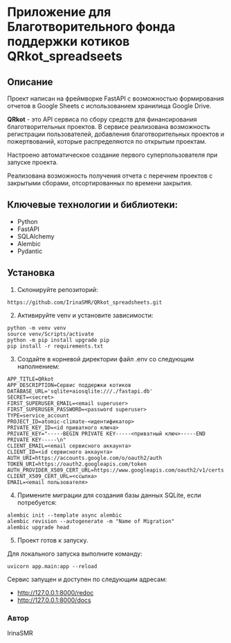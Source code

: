 # Приложение для Благотворительного фонда поддержки котиков QRkot_spreadseets

## Описание

Проект написан на фреймворке FastAPI с возможностью формирования отчетов в Google Sheets с использованием хранилища Google Drive.

**QRkot** - это API сервиса по сбору средств для финансирования благотворительных проектов. В сервисе реализована возможность регистрации пользователей, добавления благотворительных проектов и пожертвований, которые распределяются по открытым проектам.

Настроено автоматическое создание первого суперпользователя при запуске проекта.

Реализована возможность получения отчета с перечнем проектов с закрытыми сборами, отсортированных по времени закрытия.

## Ключевые технологии и библиотеки:
- Python
- FastAPI
- SQLAlchemy
- Alembic
- Pydantic

## Установка
1. Склонируйте репозиторий:
```
https://github.com/IrinaSMR/QRkot_spreadsheets.git
```
2. Активируйте venv и установите зависимости:
```
python -m venv venv
source venv/Scripts/activate
python -m pip install upgrade pip
pip install -r requirements.txt
```
3. Создайте в корневой директории файл .env со следующим наполнением:
```
APP_TITLE=QRkot
APP_DESCRIPTION=Сервис поддержки котиков
DATABASE_URL='sqlite+aiosqlite:///./fastapi.db'
SECRET=<secret>
FIRST_SUPERUSER_EMAIL=<email superuser>
FIRST_SUPERUSER_PASSWORD=<password superuser>
TYPE=service_account
PROJECT_ID=atomic-climate-<идентификатор>
PRIVATE_KEY_ID=<id приватного ключа>
PRIVATE_KEY="-----BEGIN PRIVATE KEY-----<приватный ключ>-----END PRIVATE KEY-----\n"
CLIENT_EMAIL=<email сервисного аккаунта>
CLIENT_ID=<id сервисного аккаунта>
AUTH_URI=https://accounts.google.com/o/oauth2/auth
TOKEN_URI=https://oauth2.googleapis.com/token
AUTH_PROVIDER_X509_CERT_URL=https://www.googleapis.com/oauth2/v1/certs
CLIENT_X509_CERT_URL=<ссылка>
EMAIL=<email пользователя>

```
4. Примените миграции для создания базы данных SQLite, если потребуется:
```
alembic init --template async alembic
alembic revision --autogenerate -m "Name of Migration"
alembic upgrade head
```
5. Проект готов к запуску.

Для локального запуска выполните команду:
```
uvicorn app.main:app --reload
```
Сервис запущен и доступен по следующим адресам:
- http://127.0.0.1:8000/redoc
- http://127.0.0.1:8000/docs

### Автор
IrinaSMR
